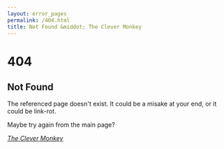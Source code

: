 ```yaml
---
layout: error_pages
permalink: /404.html
title: Not Found &middot; The Clever Monkey
---
```

# 404

## Not Found

The referenced page doesn't exist. It could be a misake at your end, or it could be link-rot.

Maybe try again from the main page?

_[The Clever Monkey](/)_
